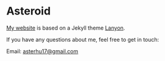 # Asteroid

[My website](https://hasturhu.github.io/) is based on a Jekyll theme [Lanyon](https://github.com/poole/lanyon).

If you have any questions about me, feel free to get in touch:

Email: asterhu17@gmail.com
